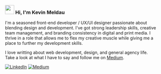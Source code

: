 ### <img src="https://raw.githubusercontent.com/MartinHeinz/MartinHeinz/master/wave.gif" width="30px"> Hi, I'm Kevin Meldau

I'm a seasoned front-end developer / UX/UI designer passionate about blending design and development. I've got strong leadership skills, creative team management, and branding consistency in digital and print media. I thrive in a role that allows me to flex my creative muscle while giving me a place to further my development skills.

I love writting about web development, design, and general agency life. Take a look at what I have to say and follow me on [Medium](https://medium.com/@kevinmeldau).

[<img alt="LinkedIn" src="https://img.shields.io/badge/linkedin-%230077B5.svg?&style=for-the-badge&logo=linkedin&logoColor=white"/>](https://www.linkedin.com/in/kevinmeldau/)
[<img alt="Medium" src="https://img.shields.io/badge/Medium-%23000000.svg?&style=for-the-badge&logo=Medium&logoColor=white"/>](https://medium.com/@kevinmeldau)


<!--
**KevinMeldau/KevinMeldau** is a ✨ _special_ ✨ repository because its `README.md` (this file) appears on your GitHub profile.

Here are some ideas to get you started:

- 🔭 I’m currently working on ...
- 🌱 I’m currently learning ...
- 👯 I’m looking to collaborate on ...
- 🤔 I’m looking for help with ...
- 💬 Ask me about ...
- 📫 How to reach me: ...
- 😄 Pronouns: ...
- ⚡ Fun fact: ...
-->
